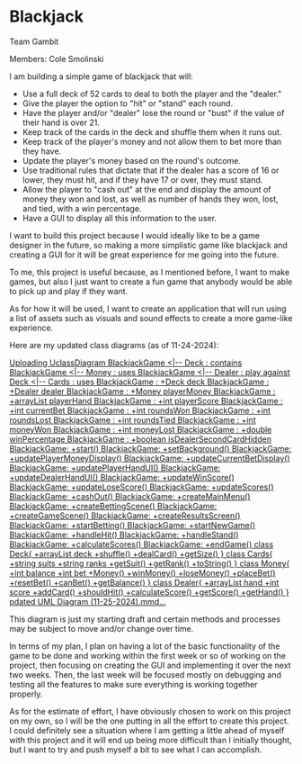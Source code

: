 # Blackjack

Team Gambit 

Members: Cole Smolinski

I am building a simple game of blackjack that will:
-  Use a full deck of 52 cards to deal to both the player and the "dealer."
-  Give the player the option to "hit" or "stand" each round.
-  Have the player and/or "dealer" lose the round or "bust" if the value of their hand is over 21.
-  Keep track of the cards in the deck and shuffle them when it runs out.
-  Keep track of the player's money and not allow them to bet more than they have.
-  Update the player's money based on the round's outcome.
-  Use traditional rules that dictate that if the dealer has a score of 16 or lower, they must hit, and if they have 17 or over, they must stand.
-  Allow the player to "cash out" at the end and display the amount of money they won and lost, as well as number of hands they won, lost, and tied, with a win percentage.
-  Have a GUI to display all this information to the user.

I want to build this project because I would ideally like to be a game designer in the future, so making a more simplistic game like blackjack and creating a GUI for it will be great experience for me going into the future.

To me, this project is useful because, as I mentioned before, I want to make games, but also I just want to create a fun game that anybody would be able to pick up and play if they want.

As for how it will be used, I want to create an application that will run using a list of assets such as visuals and sound effects to create a more game-like experience.

Here are my updated class diagrams (as of 11-24-2024):

[Uploading UclassDiagram
    BlackjackGame <|-- Deck : contains
    BlackjackGame <|-- Money : uses
    BlackjackGame <|-- Dealer : play against
    Deck <|-- Cards : uses
    BlackjackGame : +Deck deck
    BlackjackGame : +Dealer dealer
    BlackjackGame : +Money playerMoney
    BlackjackGame : +arrayList playerHand
    BlackjackGame : +int playerScore
    BlackjackGame : +int currentBet
    BlackjackGame : +int roundsWon
    BlackjackGame : +int roundsLost
    BlackjackGame : +int roundsTied
    BlackjackGame : +int moneyWon
    BlackjackGame : +int moneyLost
    BlackjackGame : +double winPercentage
    BlackjackGame : +boolean isDealerSecondCardHidden
    BlackjackGame: +start()
    BlackjackGame: +setBackground()
    BlackjackGame: +updatePlayerMoneyDisplay()
    BlackjackGame: +updateCurrentBetDisplay()
    BlackjackGame: +updatePlayerHandUI()
    BlackjackGame: +updateDealerHandUI()
    BlackjackGame: +updateWinScore()
    BlackjackGame: +updateLoseScore()
    BlackjackGame: +updateScores()
    BlackjackGame: +cashOut()
    BlackjackGame: +createMainMenu()
    BlackjackGame: +createBettingScene()
    BlackjackGame: +createGameScene()
    BlackjackGame: +createResultsScreen()
    BlackjackGame: +startBetting()
    BlackjackGame: +startNewGame()
    BlackjackGame: +handleHit()
    BlackjackGame: +handleStand()
    BlackjackGame: +calculateScores()
    BlackjackGame: +endGame()
    class Deck{
      +arrayList deck
      +shuffle()
      +dealCard()
      +getSize()
    }
    class Cards{
      +string suits
      +string ranks
      +getSuit()
      +getRank()
      +toString()
    }
    class Money{
      +int balance
      +int bet
      +Money()
      +winMoney()
      +loseMoney()
      +placeBet()
      +resetBet()
      +canBet()
      +getBalance()
    }
    class Dealer{
      +arrayList hand
      +int score
      +addCard()
      +shouldHit()
      +calculateScore()
      +getScore()
      +getHand()
    }
    pdated UML Diagram (11-25-2024).mmd…]()


This diagram is just my starting draft and certain methods and processes may be subject to move and/or change over time.

In terms of my plan, I plan on having a lot of the basic functionality of the game to be done and working within the first week or so of working on the project, then focusing on creating the GUI and implementing it over the next two weeks. Then, the last week will be focused mostly on debugging and testing all the features to make sure everything is working together properly.

As for the estimate of effort, I have obviously chosen to work on this project on my own, so I will be the one putting in all the effort to create this project. I could definitely see a situation where I am getting a little ahead of myself with this project and it will end up being more difficult than I initially thought, but I want to try and push myself a bit to see what I can accomplish.
